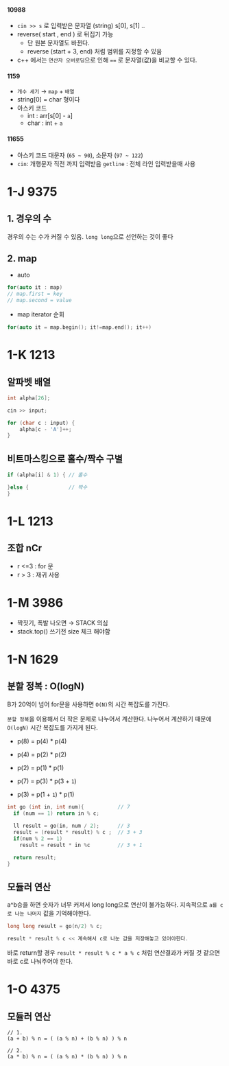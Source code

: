 #### 10988

* `cin >> s` 로 입력받은 문자열 (string) s[0], s[1] .. 
* reverse( start , end ) 로 뒤집기 가능 
  * 단 원본 문자열도 바뀐다.
  * reverse (start + 3, end) 처럼 범위를 지정할 수 있음
* c++ 에서는 `연산자 오버로딩`으로 인해 `==` 로 문자열(값)을 비교할 수 있다.


#### 1159
* `개수 세기` → `map` + `배열`
* string[0] = char 형이다
* 아스키 코드 
  * int : arr[s[0] - `a`]
  * char : int + `a`


#### 11655
* 아스키 코드 대문자 (`65 ~ 90`), 소문자 (`97 ~ 122`)
* `cin`: 개행문자 직전 까지 입력받음 
  `getline` : 전체 라인 입력받을때 사용
  
# 1-J 9375

## 1. 경우의 수 
경우의 수는 수가 커질 수 있음. `long long`으로 선언하는 것이 좋다

## 2. map

* auto 

``` cpp
for(auto it : map)
// map.first = key 
// map.second = value
```

* map iterator 순회
``` cpp
for(auto it = map.begin(); it!=map.end(); it++)
```

# 1-K 1213
## 알파벳 배열
``` cpp
int alpha[26]; 

cin >> input;

for (char c : input) {
    alpha[c - 'A']++;
}
```

## 비트마스킹으로 홀수/짝수 구별
``` cpp
if (alpha[i] & 1) { // 홀수

}else {             // 짝수
}
```

# 1-L 1213

## 조합 nCr
* r <=3 : for 문
* r > 3 : 재귀 사용

# 1-M 3986
* 짝짓기, 폭발 나오면 → STACK 의심
* stack.top() 쓰기전 size 체크 해야함


# 1-N 1629

## 분할 정복 : O(logN)
B가 20억이 넘어 for문을 사용하면  `O(N)`의 시간 복잡도를 가진다.

`분할 정복`을 이용해서 더 작은 문제로 나누어서 계산한다. 
나누어서 계산하기 때문에 `O(logN)` 시간 복잡도를 가지게 된다.

* p(8) = p(4) * p(4) 
* p(4) = p(2) * p(2)
* p(2) = p(1) * p(1)

* p(7) = p(3) * p(3 + `1`)
* p(3) = p(1 + `1`) * p(1)

``` cpp
int go (int in, int num){           // 7
  if (num == 1) return in % c;
  
  ll result = go(in, num / 2);      // 3 
  result = (result * result) % c ;  // 3 + 3 
  if(num % 2 == 1) 
    result = result * in %c         // 3 + 1 

  return result;
}

```

## 모듈러 연산 
a^b승을 하면 숫자가 너무 커져서 long long으로 연산이 불가능하다.
지속적으로 `a를 c로 나눈 나머지` 값을 기억해야한다.
``` cpp
long long result = go(n/2) % c;

result * result % c << 계속해서 c로 나눈 값을 저장해놓고 있어야한다.
```

바로 return할 경우 `result * result % c * a % c` 처럼 연산결과가 커질 것 같으면 바로 c로 나눠주어야 한다.

# 1-O 4375
 

## 모듈러 연산 
```
// 1.
(a + b) % n = ( (a % n) + (b % n) ) % n

// 2.
(a * b) % n = ( (a % n) * (b % n) ) % n 

```

``` cpp

```




